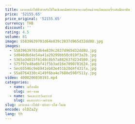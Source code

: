 ```yaml
---
title: เตาอบเค้กไฟฟ้าสำหรับใช้ในเชิงพาณิชย์การพาความร้อนด้วยแก๊สเบเกอรี่ระดับมืออาชีพ
price: '52155.65'
price_original: '52155.65'
currency: THB
discount: ''
rating: 4.5
volume: 81
image: S5839639701d64e839c2837d965d32dd8U.jpg
images:
  - S5839639701d64e839c2837d965d32dd8U.jpg
  - Sd040d6d4e54a41a29299bb50c019f3a2b.jpg
  - S365a34015f6148c8b57a882637d234580.jpg
  - S75f97e48a6bf41f5b3ad16e7090781624.jpg
  - Sec65546c9eb941eb83e451b20d4f431fa.jpg
  - S5a8764330c4149f6ba4e7680e598f511y.jpg
video: 4000206030193.mp4
categories:
  - name: เครื่องมือ
    slug: เคร-องม
  - name: วัดและการวิเคราะห์
    slug: ดและการว-เคราะห
slug: เตาอบเค-กไฟฟ-าสำหร-บใช-ในเช
encode: olDZaZy
lang: th
---
```

  